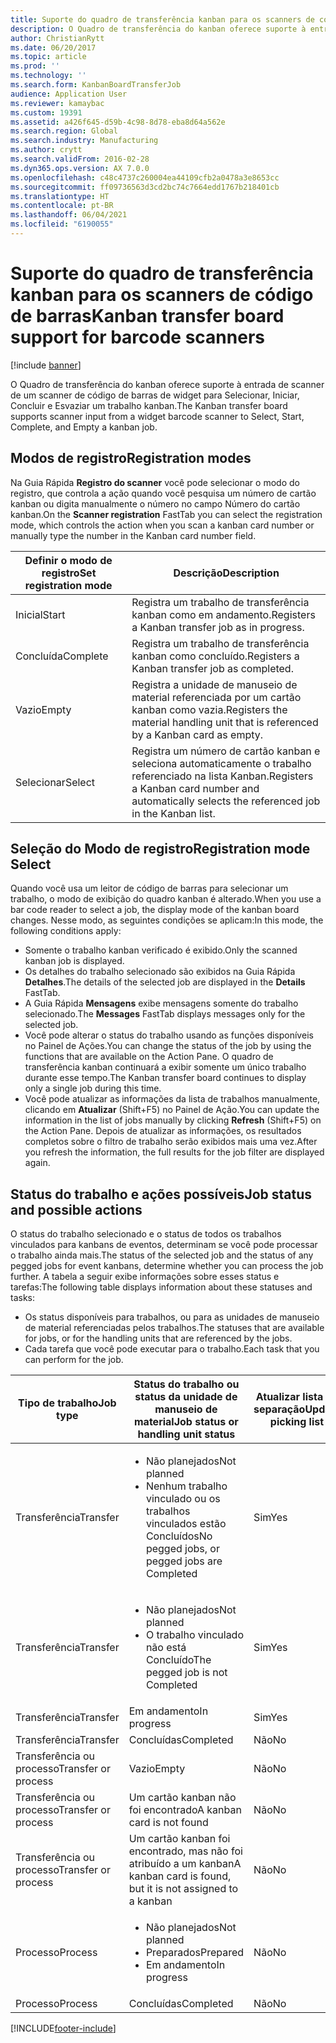 ```yaml
---
title: Suporte do quadro de transferência kanban para os scanners de código de barras
description: O Quadro de transferência do kanban oferece suporte à entrada de scanner de um scanner de código de barras de widget para Selecionar, Iniciar, Concluir e Esvaziar um trabalho kanban.
author: ChristianRytt
ms.date: 06/20/2017
ms.topic: article
ms.prod: ''
ms.technology: ''
ms.search.form: KanbanBoardTransferJob
audience: Application User
ms.reviewer: kamaybac
ms.custom: 19391
ms.assetid: a426f645-d59b-4c98-8d78-eba8d64a562e
ms.search.region: Global
ms.search.industry: Manufacturing
ms.author: crytt
ms.search.validFrom: 2016-02-28
ms.dyn365.ops.version: AX 7.0.0
ms.openlocfilehash: c48c4737c260004ea44109cfb2a0478a3e8653cc
ms.sourcegitcommit: ff09736563d3cd2bc74c7664edd1767b218401cb
ms.translationtype: HT
ms.contentlocale: pt-BR
ms.lasthandoff: 06/04/2021
ms.locfileid: "6190055"
---
```

# <a name="kanban-transfer-board-support-for-barcode-scanners"></a><span data-ttu-id="4d022-103">Suporte do quadro de transferência kanban para os scanners de código de barras</span><span class="sxs-lookup"><span data-stu-id="4d022-103">Kanban transfer board support for barcode scanners</span></span>

[!include [banner](../includes/banner.md)]

<span data-ttu-id="4d022-104">O Quadro de transferência do kanban oferece suporte à entrada de scanner de um scanner de código de barras de widget para Selecionar, Iniciar, Concluir e Esvaziar um trabalho kanban.</span><span class="sxs-lookup"><span data-stu-id="4d022-104">The Kanban transfer board supports scanner input from a widget barcode scanner to Select, Start, Complete, and Empty a kanban job.</span></span>

## <a name="registration-modes"></a><span data-ttu-id="4d022-105">Modos de registro</span><span class="sxs-lookup"><span data-stu-id="4d022-105">Registration modes</span></span>

<span data-ttu-id="4d022-106">Na Guia Rápida **Registro do scanner** você pode selecionar o modo do registro, que controla a ação quando você pesquisa um número de cartão kanban ou digita manualmente o número no campo Número do cartão kanban.</span><span class="sxs-lookup"><span data-stu-id="4d022-106">On the **Scanner registration** FastTab you can select the registration mode, which controls the action when you scan a kanban card number or manually type the number in the Kanban card number field.</span></span>

| <span data-ttu-id="4d022-107">Definir o modo de registro</span><span class="sxs-lookup"><span data-stu-id="4d022-107">Set registration mode</span></span> | <span data-ttu-id="4d022-108">Descrição</span><span class="sxs-lookup"><span data-stu-id="4d022-108">Description</span></span>                                                                                     |
|-----------------------|-------------------------------------------------------------------------------------------------|
| <span data-ttu-id="4d022-109">Inicial</span><span class="sxs-lookup"><span data-stu-id="4d022-109">Start</span></span>                 | <span data-ttu-id="4d022-110">Registra um trabalho de transferência kanban como em andamento.</span><span class="sxs-lookup"><span data-stu-id="4d022-110">Registers a Kanban transfer job as in progress.</span></span>                                                 |
| <span data-ttu-id="4d022-111">Concluída</span><span class="sxs-lookup"><span data-stu-id="4d022-111">Complete</span></span>              | <span data-ttu-id="4d022-112">Registra um trabalho de transferência kanban como concluído.</span><span class="sxs-lookup"><span data-stu-id="4d022-112">Registers a Kanban transfer job as completed.</span></span>                                                   |
| <span data-ttu-id="4d022-113">Vazio</span><span class="sxs-lookup"><span data-stu-id="4d022-113">Empty</span></span>                 | <span data-ttu-id="4d022-114">Registra a unidade de manuseio de material referenciada por um cartão kanban como vazia.</span><span class="sxs-lookup"><span data-stu-id="4d022-114">Registers the material handling unit that is referenced by a Kanban card as empty.</span></span>              |
| <span data-ttu-id="4d022-115">Selecionar</span><span class="sxs-lookup"><span data-stu-id="4d022-115">Select</span></span>                | <span data-ttu-id="4d022-116">Registra um número de cartão kanban e seleciona automaticamente o trabalho referenciado na lista Kanban.</span><span class="sxs-lookup"><span data-stu-id="4d022-116">Registers a Kanban card number and automatically selects the referenced job in the Kanban list.</span></span> |

 
## <a name="registration-mode-select"></a><span data-ttu-id="4d022-117">Seleção do Modo de registro</span><span class="sxs-lookup"><span data-stu-id="4d022-117">Registration mode Select</span></span>

<span data-ttu-id="4d022-118">Quando você usa um leitor de código de barras para selecionar um trabalho, o modo de exibição do quadro kanban é alterado.</span><span class="sxs-lookup"><span data-stu-id="4d022-118">When you use a bar code reader to select a job, the display mode of the kanban board changes.</span></span> <span data-ttu-id="4d022-119">Nesse modo, as seguintes condições se aplicam:</span><span class="sxs-lookup"><span data-stu-id="4d022-119">In this mode, the following conditions apply:</span></span>

-   <span data-ttu-id="4d022-120">Somente o trabalho kanban verificado é exibido.</span><span class="sxs-lookup"><span data-stu-id="4d022-120">Only the scanned kanban job is displayed.</span></span>
-   <span data-ttu-id="4d022-121">Os detalhes do trabalho selecionado são exibidos na Guia Rápida **Detalhes**.</span><span class="sxs-lookup"><span data-stu-id="4d022-121">The details of the selected job are displayed in the **Details** FastTab.</span></span>
-   <span data-ttu-id="4d022-122">A Guia Rápida **Mensagens** exibe mensagens somente do trabalho selecionado.</span><span class="sxs-lookup"><span data-stu-id="4d022-122">The **Messages** FastTab displays messages only for the selected job.</span></span>
-   <span data-ttu-id="4d022-123">Você pode alterar o status do trabalho usando as funções disponíveis no Painel de Ações.</span><span class="sxs-lookup"><span data-stu-id="4d022-123">You can change the status of the job by using the functions that are available on the Action Pane.</span></span> <span data-ttu-id="4d022-124">O quadro de transferência kanban continuará a exibir somente um único trabalho durante esse tempo.</span><span class="sxs-lookup"><span data-stu-id="4d022-124">The Kanban transfer board continues to display only a single job during this time.</span></span>
-   <span data-ttu-id="4d022-125">Você pode atualizar as informações da lista de trabalhos manualmente, clicando em **Atualizar** (Shift+F5) no Painel de Ação.</span><span class="sxs-lookup"><span data-stu-id="4d022-125">You can update the information in the list of jobs manually by clicking **Refresh** (Shift+F5) on the Action Pane.</span></span> <span data-ttu-id="4d022-126">Depois de atualizar as informações, os resultados completos sobre o filtro de trabalho serão exibidos mais uma vez.</span><span class="sxs-lookup"><span data-stu-id="4d022-126">After you refresh the information, the full results for the job filter are displayed again.</span></span>

## <a name="job-status-and-possible-actions"></a><span data-ttu-id="4d022-127">Status do trabalho e ações possíveis</span><span class="sxs-lookup"><span data-stu-id="4d022-127">Job status and possible actions</span></span>
<span data-ttu-id="4d022-128">O status do trabalho selecionado e o status de todos os trabalhos vinculados para kanbans de eventos, determinam se você pode processar o trabalho ainda mais.</span><span class="sxs-lookup"><span data-stu-id="4d022-128">The status of the selected job and the status of any pegged jobs for event kanbans, determine whether you can process the job further.</span></span> <span data-ttu-id="4d022-129">A tabela a seguir exibe informações sobre esses status e tarefas:</span><span class="sxs-lookup"><span data-stu-id="4d022-129">The following table displays information about these statuses and tasks:</span></span>
-   <span data-ttu-id="4d022-130">Os status disponíveis para trabalhos, ou para as unidades de manuseio de material referenciadas pelos trabalhos.</span><span class="sxs-lookup"><span data-stu-id="4d022-130">The statuses that are available for jobs, or for the handling units that are referenced by the jobs.</span></span>
-   <span data-ttu-id="4d022-131">Cada tarefa que você pode executar para o trabalho.</span><span class="sxs-lookup"><span data-stu-id="4d022-131">Each task that you can perform for the job.</span></span>

<table>
<colgroup>
<col width="12%" />
<col width="12%" />
<col width="12%" />
<col width="12%" />
<col width="12%" />
<col width="12%" />
<col width="12%" />
<col width="12%" />
</colgroup>
<thead>
<tr class="header">
<th><span data-ttu-id="4d022-132">Tipo de trabalho</span><span class="sxs-lookup"><span data-stu-id="4d022-132">Job type</span></span></th>
<th><span data-ttu-id="4d022-133">Status do trabalho ou status da unidade de manuseio de material</span><span class="sxs-lookup"><span data-stu-id="4d022-133">Job status or handling unit status</span></span></th>
<th><span data-ttu-id="4d022-134">Atualizar lista de separação</span><span class="sxs-lookup"><span data-stu-id="4d022-134">Update picking list</span></span></th>
<th><span data-ttu-id="4d022-135">Inicial</span><span class="sxs-lookup"><span data-stu-id="4d022-135">Start</span></span></th>
<th><span data-ttu-id="4d022-136">Atualizar registro</span><span class="sxs-lookup"><span data-stu-id="4d022-136">Update registration</span></span></th>
<th><span data-ttu-id="4d022-137">Concluída</span><span class="sxs-lookup"><span data-stu-id="4d022-137">Complete</span></span></th>
<th><span data-ttu-id="4d022-138">Vazio</span><span class="sxs-lookup"><span data-stu-id="4d022-138">Empty</span></span></th>
<th><span data-ttu-id="4d022-139">Criar kanbans de evento</span><span class="sxs-lookup"><span data-stu-id="4d022-139">Create event kanbans</span></span></th>
</tr>
</thead>
<tbody>
<tr class="odd">
<td><span data-ttu-id="4d022-140">Transferência</span><span class="sxs-lookup"><span data-stu-id="4d022-140">Transfer</span></span></td>
<td><ul>
<li><span data-ttu-id="4d022-141">Não planejados</span><span class="sxs-lookup"><span data-stu-id="4d022-141">Not planned</span></span></li>
<li><span data-ttu-id="4d022-142">Nenhum trabalho vinculado ou os trabalhos vinculados estão Concluídos</span><span class="sxs-lookup"><span data-stu-id="4d022-142">No pegged jobs, or pegged jobs are Completed</span></span></li>
</ul></td>
<td><span data-ttu-id="4d022-143">Sim</span><span class="sxs-lookup"><span data-stu-id="4d022-143">Yes</span></span></td>
<td><span data-ttu-id="4d022-144">Sim</span><span class="sxs-lookup"><span data-stu-id="4d022-144">Yes</span></span></td>
<td><span data-ttu-id="4d022-145">Sim</span><span class="sxs-lookup"><span data-stu-id="4d022-145">Yes</span></span></td>
<td><span data-ttu-id="4d022-146">Sim</span><span class="sxs-lookup"><span data-stu-id="4d022-146">Yes</span></span></td>
<td><span data-ttu-id="4d022-147">Não</span><span class="sxs-lookup"><span data-stu-id="4d022-147">No</span></span></td>
<td><span data-ttu-id="4d022-148">Sim</span><span class="sxs-lookup"><span data-stu-id="4d022-148">Yes</span></span></td>
</tr>
<tr class="even">
<td><span data-ttu-id="4d022-149">Transferência</span><span class="sxs-lookup"><span data-stu-id="4d022-149">Transfer</span></span></td>
<td><ul>
<li><span data-ttu-id="4d022-150">Não planejados</span><span class="sxs-lookup"><span data-stu-id="4d022-150">Not planned</span></span></li>
<li><span data-ttu-id="4d022-151">O trabalho vinculado não está Concluído</span><span class="sxs-lookup"><span data-stu-id="4d022-151">The pegged job is not Completed</span></span></li>
</ul></td>
<td><span data-ttu-id="4d022-152">Sim</span><span class="sxs-lookup"><span data-stu-id="4d022-152">Yes</span></span></td>
<td><span data-ttu-id="4d022-153">Não</span><span class="sxs-lookup"><span data-stu-id="4d022-153">No</span></span></td>
<td><span data-ttu-id="4d022-154">Sim</span><span class="sxs-lookup"><span data-stu-id="4d022-154">Yes</span></span></td>
<td><span data-ttu-id="4d022-155">Não</span><span class="sxs-lookup"><span data-stu-id="4d022-155">No</span></span></td>
<td><span data-ttu-id="4d022-156">Não</span><span class="sxs-lookup"><span data-stu-id="4d022-156">No</span></span></td>
<td><span data-ttu-id="4d022-157">Não</span><span class="sxs-lookup"><span data-stu-id="4d022-157">No</span></span></td>
</tr>
<tr class="odd">
<td><span data-ttu-id="4d022-158">Transferência</span><span class="sxs-lookup"><span data-stu-id="4d022-158">Transfer</span></span></td>
<td><span data-ttu-id="4d022-159">Em andamento</span><span class="sxs-lookup"><span data-stu-id="4d022-159">In progress</span></span></td>
<td><span data-ttu-id="4d022-160">Sim</span><span class="sxs-lookup"><span data-stu-id="4d022-160">Yes</span></span></td>
<td><span data-ttu-id="4d022-161">Não</span><span class="sxs-lookup"><span data-stu-id="4d022-161">No</span></span></td>
<td><span data-ttu-id="4d022-162">Sim</span><span class="sxs-lookup"><span data-stu-id="4d022-162">Yes</span></span></td>
<td><span data-ttu-id="4d022-163">Sim</span><span class="sxs-lookup"><span data-stu-id="4d022-163">Yes</span></span></td>
<td><span data-ttu-id="4d022-164">Não</span><span class="sxs-lookup"><span data-stu-id="4d022-164">No</span></span></td>
<td><span data-ttu-id="4d022-165">Não</span><span class="sxs-lookup"><span data-stu-id="4d022-165">No</span></span></td>
</tr>
<tr class="even">
<td><span data-ttu-id="4d022-166">Transferência</span><span class="sxs-lookup"><span data-stu-id="4d022-166">Transfer</span></span></td>
<td><span data-ttu-id="4d022-167">Concluídas</span><span class="sxs-lookup"><span data-stu-id="4d022-167">Completed</span></span></td>
<td><span data-ttu-id="4d022-168">Não</span><span class="sxs-lookup"><span data-stu-id="4d022-168">No</span></span></td>
<td><span data-ttu-id="4d022-169">Não</span><span class="sxs-lookup"><span data-stu-id="4d022-169">No</span></span></td>
<td><span data-ttu-id="4d022-170">Não</span><span class="sxs-lookup"><span data-stu-id="4d022-170">No</span></span></td>
<td><span data-ttu-id="4d022-171">Não</span><span class="sxs-lookup"><span data-stu-id="4d022-171">No</span></span></td>
<td><span data-ttu-id="4d022-172">Sim</span><span class="sxs-lookup"><span data-stu-id="4d022-172">Yes</span></span></td>
<td><span data-ttu-id="4d022-173">Não</span><span class="sxs-lookup"><span data-stu-id="4d022-173">No</span></span></td>
</tr>
<tr class="odd">
<td><span data-ttu-id="4d022-174">Transferência ou processo</span><span class="sxs-lookup"><span data-stu-id="4d022-174">Transfer or process</span></span></td>
<td><span data-ttu-id="4d022-175">Vazio</span><span class="sxs-lookup"><span data-stu-id="4d022-175">Empty</span></span></td>
<td><span data-ttu-id="4d022-176">Não</span><span class="sxs-lookup"><span data-stu-id="4d022-176">No</span></span></td>
<td><span data-ttu-id="4d022-177">Não</span><span class="sxs-lookup"><span data-stu-id="4d022-177">No</span></span></td>
<td><span data-ttu-id="4d022-178">Não</span><span class="sxs-lookup"><span data-stu-id="4d022-178">No</span></span></td>
<td><span data-ttu-id="4d022-179">Não</span><span class="sxs-lookup"><span data-stu-id="4d022-179">No</span></span></td>
<td><span data-ttu-id="4d022-180">Não</span><span class="sxs-lookup"><span data-stu-id="4d022-180">No</span></span></td>
<td><span data-ttu-id="4d022-181">Não</span><span class="sxs-lookup"><span data-stu-id="4d022-181">No</span></span></td>
</tr>
<tr class="even">
<td><span data-ttu-id="4d022-182">Transferência ou processo</span><span class="sxs-lookup"><span data-stu-id="4d022-182">Transfer or process</span></span></td>
<td><span data-ttu-id="4d022-183">Um cartão kanban não foi encontrado</span><span class="sxs-lookup"><span data-stu-id="4d022-183">A kanban card is not found</span></span></td>
<td><span data-ttu-id="4d022-184">Não</span><span class="sxs-lookup"><span data-stu-id="4d022-184">No</span></span></td>
<td><span data-ttu-id="4d022-185">Não</span><span class="sxs-lookup"><span data-stu-id="4d022-185">No</span></span></td>
<td><span data-ttu-id="4d022-186">Não</span><span class="sxs-lookup"><span data-stu-id="4d022-186">No</span></span></td>
<td><span data-ttu-id="4d022-187">Não</span><span class="sxs-lookup"><span data-stu-id="4d022-187">No</span></span></td>
<td><span data-ttu-id="4d022-188">Não</span><span class="sxs-lookup"><span data-stu-id="4d022-188">No</span></span></td>
<td><span data-ttu-id="4d022-189">Não</span><span class="sxs-lookup"><span data-stu-id="4d022-189">No</span></span></td>
</tr>
<tr class="odd">
<td><span data-ttu-id="4d022-190">Transferência ou processo</span><span class="sxs-lookup"><span data-stu-id="4d022-190">Transfer or process</span></span></td>
<td><span data-ttu-id="4d022-191">Um cartão kanban foi encontrado, mas não foi atribuído a um kanban</span><span class="sxs-lookup"><span data-stu-id="4d022-191">A kanban card is found, but it is not assigned to a kanban</span></span></td>
<td><span data-ttu-id="4d022-192">Não</span><span class="sxs-lookup"><span data-stu-id="4d022-192">No</span></span></td>
<td><span data-ttu-id="4d022-193">Não</span><span class="sxs-lookup"><span data-stu-id="4d022-193">No</span></span></td>
<td><span data-ttu-id="4d022-194">Não</span><span class="sxs-lookup"><span data-stu-id="4d022-194">No</span></span></td>
<td><span data-ttu-id="4d022-195">Não</span><span class="sxs-lookup"><span data-stu-id="4d022-195">No</span></span></td>
<td><span data-ttu-id="4d022-196">Não</span><span class="sxs-lookup"><span data-stu-id="4d022-196">No</span></span></td>
<td><span data-ttu-id="4d022-197">Não</span><span class="sxs-lookup"><span data-stu-id="4d022-197">No</span></span></td>
</tr>
<tr class="even">
<td><span data-ttu-id="4d022-198">Processo</span><span class="sxs-lookup"><span data-stu-id="4d022-198">Process</span></span></td>
<td><ul>
<li><span data-ttu-id="4d022-199">Não planejados</span><span class="sxs-lookup"><span data-stu-id="4d022-199">Not planned</span></span></li>
<li><span data-ttu-id="4d022-200">Preparados</span><span class="sxs-lookup"><span data-stu-id="4d022-200">Prepared</span></span></li>
<li><span data-ttu-id="4d022-201">Em andamento</span><span class="sxs-lookup"><span data-stu-id="4d022-201">In progress</span></span></li>
</ul></td>
<td><span data-ttu-id="4d022-202">Não</span><span class="sxs-lookup"><span data-stu-id="4d022-202">No</span></span></td>
<td><span data-ttu-id="4d022-203">Não</span><span class="sxs-lookup"><span data-stu-id="4d022-203">No</span></span></td>
<td><span data-ttu-id="4d022-204">Não</span><span class="sxs-lookup"><span data-stu-id="4d022-204">No</span></span></td>
<td><span data-ttu-id="4d022-205">Não</span><span class="sxs-lookup"><span data-stu-id="4d022-205">No</span></span></td>
<td><span data-ttu-id="4d022-206">Não</span><span class="sxs-lookup"><span data-stu-id="4d022-206">No</span></span></td>
<td><span data-ttu-id="4d022-207">Não</span><span class="sxs-lookup"><span data-stu-id="4d022-207">No</span></span></td>
</tr>
<tr class="odd">
<td><span data-ttu-id="4d022-208">Processo</span><span class="sxs-lookup"><span data-stu-id="4d022-208">Process</span></span></td>
<td><span data-ttu-id="4d022-209">Concluídas</span><span class="sxs-lookup"><span data-stu-id="4d022-209">Completed</span></span></td>
<td><span data-ttu-id="4d022-210">Não</span><span class="sxs-lookup"><span data-stu-id="4d022-210">No</span></span></td>
<td><span data-ttu-id="4d022-211">Não</span><span class="sxs-lookup"><span data-stu-id="4d022-211">No</span></span></td>
<td><span data-ttu-id="4d022-212">Não</span><span class="sxs-lookup"><span data-stu-id="4d022-212">No</span></span></td>
<td><span data-ttu-id="4d022-213">Não</span><span class="sxs-lookup"><span data-stu-id="4d022-213">No</span></span></td>
<td><span data-ttu-id="4d022-214">Não</span><span class="sxs-lookup"><span data-stu-id="4d022-214">No</span></span></td>
<td><span data-ttu-id="4d022-215">Não</span><span class="sxs-lookup"><span data-stu-id="4d022-215">No</span></span></td>
</tr>
</tbody>
</table>







[!INCLUDE[footer-include](../../includes/footer-banner.md)]